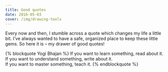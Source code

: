 ```yaml
---
title: Good quotes
date: 2016-05-03
cover: /img/drawing-tools
---
```


Every now and then, I stumble across a quote which changes my life a little bit. I’ve always wanted to have a safe, organized place to keep these little gems. So here it is – my drawer of good quotes!

{% blockquote Yogi Bhajan %}
If you want to learn something, read about it.  
If you want to understand something, write about it.  
If you want to master something, teach it.
{% endblockquote %}
